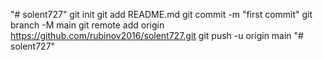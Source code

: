 "# solent727"  git init git add README.md git commit -m "first commit" git branch -M main git remote add origin https://github.com/rubinov2016/solent727.git git push -u origin main
"# solent727" 
